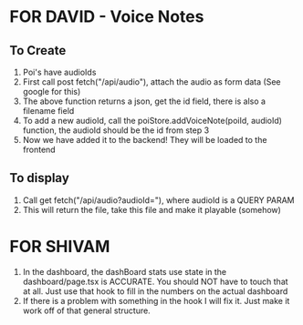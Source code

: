 # FOR DAVID - Voice Notes

## To Create
1. Poi's have audioIds
2. First call post fetch("/api/audio"), attach the audio as form data (See google for this)
3. The above function returns a json, get the id field, there is also a filename field
4. To add a new audioId, call the poiStore.addVoiceNote(poiId, audioId) function, the audioId should be the id from step 3
5. Now we have added it to the backend! They will be loaded to the frontend


## To display
1. Call get fetch("/api/audio?audioId=<id>"), where audioId is a QUERY PARAM
2. This will return the file, take this file and make it playable (somehow)




# FOR SHIVAM


1. In the dashboard, the dashBoard stats use state in the dashboard/page.tsx is ACCURATE. You should NOT have to touch that at all. Just use that hook to fill in the numbers on the actual dashboard
2. If there is a problem with something in the hook I will fix it. Just make it work off of that general structure.


    